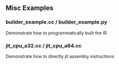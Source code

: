 ## Misc Examples

### builder_example.cc / builder_example.py

Demonstrate how to programmatically built the IR

### jit_cpu_a32.cc / jit_cpu_a64.cc

Demonstrate how to directly jit assembly instructions
